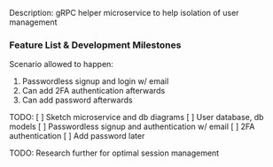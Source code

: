Description: gRPC helper microservice to help isolation of user management

###  Feature List & Development Milestones

Scenario allowed to happen:
1. Passwordless signup and login w/ email
2. Can add 2FA authentication afterwards
3. Can add password afterwards

TODO:
[ ] Sketch microservice and db diagrams
[ ] User database, db models
[ ] Passwordless signup and authentication w/ email
[ ] 2FA authentication
[ ] Add password later

TODO: Research further for optimal session management
